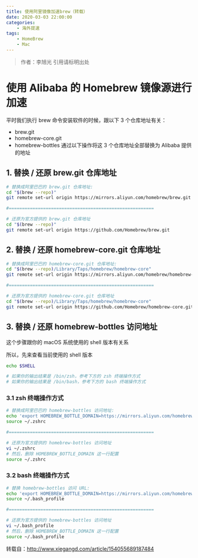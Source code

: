 ```yaml
---
title: 使用阿里镜像加速brew（转载）
date: 2020-03-03 22:00:00
categories: 
	- 海外提速
tags:
	- HomeBrew
	- Mac
---
```

> 作者：李旭光
> 引用请标明出处

# 使用 Alibaba 的 Homebrew 镜像源进行加速
平时我们执行 brew 命令安装软件的时候，跟以下 3 个仓库地址有关：
- brew.git
- homebrew-core.git
- homebrew-bottles
通过以下操作将这 3 个仓库地址全部替换为 Alibaba 提供的地址

## 1. 替换 / 还原 brew.git 仓库地址
``` bash
# 替换成阿里巴巴的 brew.git 仓库地址:
cd "$(brew --repo)"
git remote set-url origin https://mirrors.aliyun.com/homebrew/brew.git

#=======================================================

# 还原为官方提供的 brew.git 仓库地址
cd "$(brew --repo)"
git remote set-url origin https://github.com/Homebrew/brew.git
```

## 2. 替换 / 还原 homebrew-core.git 仓库地址
``` bash
# 替换成阿里巴巴的 homebrew-core.git 仓库地址:
cd "$(brew --repo)/Library/Taps/homebrew/homebrew-core"
git remote set-url origin https://mirrors.aliyun.com/homebrew/homebrew-core.git

#=======================================================

# 还原为官方提供的 homebrew-core.git 仓库地址
cd "$(brew --repo)/Library/Taps/homebrew/homebrew-core"
git remote set-url origin https://github.com/Homebrew/homebrew-core.git
```

## 3. 替换 / 还原 homebrew-bottles 访问地址
这个步骤跟你的 macOS 系统使用的 shell 版本有关系

所以，先来查看当前使用的 shell 版本

``` bash
echo $SHELL

# 如果你的输出结果是 /bin/zsh，参考下方的 zsh 终端操作方式
# 如果你的输出结果是 /bin/bash，参考下方的 bash 终端操作方式
```
### 3.1 zsh 终端操作方式
``` bash
# 替换成阿里巴巴的 homebrew-bottles 访问地址:
echo 'export HOMEBREW_BOTTLE_DOMAIN=https://mirrors.aliyun.com/homebrew/homebrew-bottles' >> ~/.zshrc
source ~/.zshrc

#=======================================================

# 还原为官方提供的 homebrew-bottles 访问地址
vi ~/.zshrc
# 然后，删除 HOMEBREW_BOTTLE_DOMAIN 这一行配置
source ~/.zshrc
```
### 3.2 bash 终端操作方式
``` bash
# 替换 homebrew-bottles 访问 URL:
echo 'export HOMEBREW_BOTTLE_DOMAIN=https://mirrors.aliyun.com/homebrew/homebrew-bottles' >> ~/.bash_profile
source ~/.bash_profile

#=======================================================

# 还原为官方提供的 homebrew-bottles 访问地址
vi ~/.bash_profile
# 然后，删除 HOMEBREW_BOTTLE_DOMAIN 这一行配置
source ~/.bash_profile
```

转载自：http://www.xiegangd.com/article/154055689187484